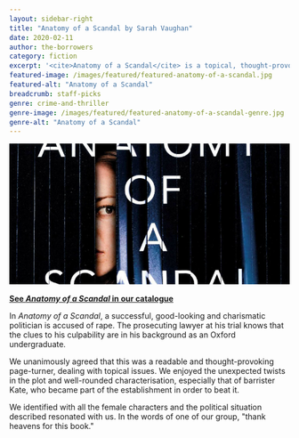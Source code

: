 ```yaml
---
layout: sidebar-right
title: "Anatomy of a Scandal by Sarah Vaughan"
date: 2020-02-11
author: the-borrowers
category: fiction
excerpt: '<cite>Anatomy of a Scandal</cite> is a topical, thought-provoking page-turner with well-rounded, sympathetic characters.'
featured-image: /images/featured/featured-anatomy-of-a-scandal.jpg
featured-alt: "Anatomy of a Scandal"
breadcrumb: staff-picks
genre: crime-and-thriller
genre-image: /images/featured/featured-anatomy-of-a-scandal-genre.jpg
genre-alt: "Anatomy of a Scandal"
---
```


![Anatomy of a Scandal](/images/featured/featured-anatomy-of-a-scandal.jpg)

**[See <cite>Anatomy of a Scandal</cite> in our catalogue](https://suffolk.spydus.co.uk/cgi-bin/spydus.exe/ENQ/OPAC/BIBENQ?BRN=2407274)**

In <cite>Anatomy of a Scandal</cite>, a successful, good-looking and charismatic politician is accused of rape. The prosecuting lawyer at his trial knows that the clues to his culpability are in his background as an Oxford undergraduate.

We unanimously agreed that this was a readable and thought-provoking page-turner, dealing with topical issues. We enjoyed the unexpected twists in the plot and well-rounded characterisation, especially that of barrister Kate, who became part of the establishment in order to beat it.

We identified with all the female characters and the political situation described resonated with us. In the words of one of our group, "thank heavens for this book."
